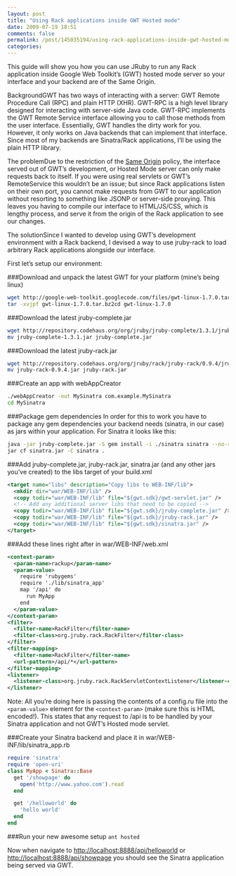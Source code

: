 ```yaml
---
layout: post
title: "Using Rack applications inside GWT Hosted mode"
date: 2009-07-19 18:51
comments: false
permalink: /post/145035194/using-rack-applications-inside-gwt-hosted-mode
categories:
---
```




This guide will show you how you can use JRuby to run any Rack application inside Google Web Toolkit’s (GWT) hosted mode server so your interface and your backend are of the Same Origin.

BackgroundGWT has two ways of interacting with a server: GWT Remote Procedure Call (RPC) and plain HTTP (XHR). GWT-RPC is a high level library designed for interacting with server-side Java code. GWT-RPC implements the GWT Remote Service interface allowing you to call those methods from the user interface. Essentially, GWT handles the dirty work for you. However, it only works on Java backends that can implement that interface. Since most of my backends are Sinatra/Rack applications, I’ll be using the plain HTTP library.

The problemDue to the restriction of the [Same Origin](http://en.wikipedia.org/wiki/Same_origin_policy) policy, the interface served out of GWT’s development, or Hosted Mode server can only make requests back to itself. If you were using real servlets or GWT’s RemoteService this wouldn’t be an issue; but since Rack applications listen on their own port, you cannot make requests from GWT to our application without resorting to something like JSONP or server-side proxying. This leaves you having to compile our interface to HTML/JS/CSS, which is lengthy process, and serve it from the origin of the Rack application to see our changes.

The solutionSince I wanted to develop using GWT’s development environment with a Rack backend, I devised a way to use jruby-rack to load arbitrary Rack applications alongside our interface.

First let’s setup our environment:

###Download and unpack the latest GWT for your platform (mine’s being linux)

```sh
wget http://google-web-toolkit.googlecode.com/files/gwt-linux-1.7.0.tar.bz2
tar -xvjpf gwt-linux-1.7.0.tar.bz2cd gwt-linux-1.7.0
```

###Download the latest jruby-complete.jar

```sh
wget http://repository.codehaus.org/org/jruby/jruby-complete/1.3.1/jruby-complete-1.3.1.jar
mv jruby-complete-1.3.1.jar jruby-complete.jar
```

###Download the latest jruby-rack.jar

```sh
wget http://repository.codehaus.org/org/jruby/rack/jruby-rack/0.9.4/jruby-rack-0.9.4.jar
mv jruby-rack-0.9.4.jar jruby-rack.jar
```

###Create an app with webAppCreator
```sh
./webAppCreator -out MySinatra com.example.MySinatra
cd MySinatra
```


###Package gem dependencies
In order for this to work you have to package any gem dependencies your backend needs (sinatra, in our case) as jars within your application. For Sinatra it looks like this:

```sh
java -jar jruby-complete.jar -S gem install -i ./sinatra sinatra --no-rdoc --no-ri
jar cf sinatra.jar -C sinatra .
```

###Add jruby-complete.jar, jruby-rack.jar, sinatra.jar (and any other jars you’ve created) to the libs target of your build.xml

```xml
<target name="libs" description="Copy libs to WEB-INF/lib">
  <mkdir dir="war/WEB-INF/lib" />
  <copy todir="war/WEB-INF/lib" file="${gwt.sdk}/gwt-servlet.jar" />
  <!-- Add any additional server libs that need to be copied -->
  <copy todir="war/WEB-INF/lib" file="${gwt.sdk}/jruby-complete.jar" />
  <copy todir="war/WEB-INF/lib" file="${gwt.sdk}/jruby-rack.jar" />
  <copy todir="war/WEB-INF/lib" file="${gwt.sdk}/sinatra.jar" />
</target>
```

###Add these lines right after <web-app> in war/WEB-INF/web.xml
```xml
<context-param>
  <param-name>rackup</param-name>
  <param-value>
    require 'rubygems'
    require './lib/sinatra_app'
    map '/api' do
      run MyApp 
    end
  </param-value>
</context-param>
<filter>
  <filter-name>RackFilter</filter-name>
  <filter-class>org.jruby.rack.RackFilter</filter-class>
</filter>
<filter-mapping>
  <filter-name>RackFilter</filter-name>
  <url-pattern>/api/*</url-pattern>
</filter-mapping>
<listener>
  <listener-class>org.jruby.rack.RackServletContextListener</listener-class>
</listener>
```

Note: All you’re doing here is passing the contents of a config.ru file into the `<param-value>` element for the `<context-param>` (make sure this is HTML encoded!). This states that any request to /api is to be handled by your Sinatra application and not GWT’s Hosted mode servlet.

###Create your Sinatra backend and place it in war/WEB-INF/lib/sinatra_app.rb

```ruby
require 'sinatra'
require 'open-uri'
class MyApp < Sinatra::Base
  get '/showpage' do
    open('http://www.yahoo.com').read
  end

  get '/helloworld' do
    'hello world'
  end
end
```

###Run your new awesome setup
`ant hosted`

Now when navigate to [http://localhost:8888/api/helloworld](http://localhost:8888/api/helloworld) or [http://localhost:8888/api/showpage](http://localhost:8888/api/showpage) you should see the Sinatra application being served via GWT.
